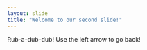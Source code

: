 ```yaml
---
layout: slide
title: "Welcome to our second slide!"
---
```

Rub-a-dub-dub!
Use the left arrow to go back!
